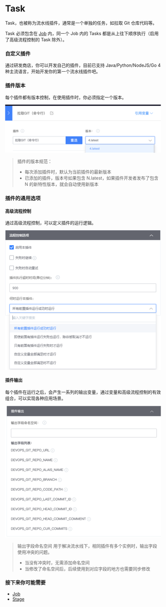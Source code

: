 # Task

Task，也被称为流水线插件，通常是一个单独的任务，如拉取 Git 仓库代码等。

Task 必须包含在 [Job](javascript:void%280%29) 内，同一个 Job 内的 Tasks 都是从上往下顺序执行（启用了高级流程控制的 Task 除外）。

### 自定义插件 <a id="&#x81EA;&#x5B9A;&#x4E49;&#x63D2;&#x4EF6;"></a>

通过研发商店，你可以开发自己的插件，目前已支持 Java/Python/NodeJS/Go 4 种主流语言，开始开发你的第一个流水线插件吧。

### 插件版本 <a id="&#x63D2;&#x4EF6;&#x7248;&#x672C;"></a>

每个插件都有版本控制，在使用插件时，你必须指定一个版本。

![](../../.gitbook/assets/image%20%2821%29.png)

> 插件的版本规范：
>
> * 每次添加插件时，默认为当前插件的最新版本
> * 已添加的插件，版本号如果包含 N.latest，如果插件开发者发布了包含 N 的新特性版本，就会自动使用新版本

### 插件的通用选项 <a id="&#x63D2;&#x4EF6;&#x7684;&#x901A;&#x7528;&#x9009;&#x9879;"></a>

#### 高级流程控制 <a id="&#x9AD8;&#x7EA7;&#x6D41;&#x7A0B;&#x63A7;&#x5236;"></a>

通过高级流程控制，可以定义插件的运行逻辑。

![](../../.gitbook/assets/image%20%281%29.png)

#### 插件输出 <a id="&#x63D2;&#x4EF6;&#x8F93;&#x51FA;"></a>

每个插件在运行之后，会产生一系列的输出变量，通过变量和高级流程控制的有效组合，可以实现各种应用场景。

![](../../.gitbook/assets/image%20%2810%29.png)

> 输出字段命名空间 用于解决流水线下，相同插件有多个实例时，输出字段使用冲突的问题。
>
> * 当没有冲突时，无需添加命名空间
> * 当修改了命名空间后，后续使用到对应字段的地方也需要同步修改

### 接下来你可能需要 <a id="&#x63A5;&#x4E0B;&#x6765;&#x4F60;&#x53EF;&#x80FD;&#x9700;&#x8981;"></a>

* [Job](job.md)
* [Stage](stage.md)

